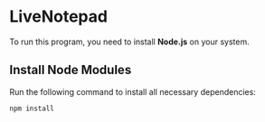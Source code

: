 # LiveNotepad

To run this program, you need to install **Node.js** on your system.

## Install Node Modules

Run the following command to install all necessary dependencies:

```bash
npm install
